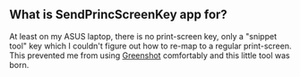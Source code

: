 ## What is SendPrincScreenKey app for?
At least on my ASUS laptop, there is no print-screen key, only a "snippet tool" key which I couldn't figure out how to re-map to a regular print-screen. This prevented me from using [Greenshot](https://github.com/greenshot/greenshot) comfortably and this little tool was born.


